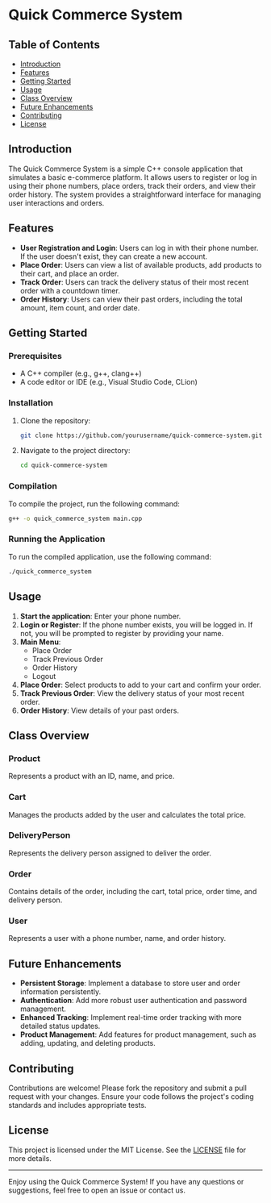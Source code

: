 # Quick Commerce System

## Table of Contents

- [Introduction](#introduction)
- [Features](#features)
- [Getting Started](#getting-started)
- [Usage](#usage)
- [Class Overview](#class-overview)
- [Future Enhancements](#future-enhancements)
- [Contributing](#contributing)
- [License](#license)

## Introduction

The Quick Commerce System is a simple C++ console application that simulates a basic e-commerce platform. It allows users to register or log in using their phone numbers, place orders, track their orders, and view their order history. The system provides a straightforward interface for managing user interactions and orders.

## Features

- **User Registration and Login**: Users can log in with their phone number. If the user doesn't exist, they can create a new account.
- **Place Order**: Users can view a list of available products, add products to their cart, and place an order.
- **Track Order**: Users can track the delivery status of their most recent order with a countdown timer.
- **Order History**: Users can view their past orders, including the total amount, item count, and order date.

## Getting Started

### Prerequisites

- A C++ compiler (e.g., g++, clang++)
- A code editor or IDE (e.g., Visual Studio Code, CLion)

### Installation

1. Clone the repository:
    ```bash
    git clone https://github.com/yourusername/quick-commerce-system.git
    ```
2. Navigate to the project directory:
    ```bash
    cd quick-commerce-system
    ```

### Compilation

To compile the project, run the following command:
```bash
g++ -o quick_commerce_system main.cpp
```

### Running the Application

To run the compiled application, use the following command:
```bash
./quick_commerce_system
```

## Usage

1. **Start the application**: Enter your phone number.
2. **Login or Register**: If the phone number exists, you will be logged in. If not, you will be prompted to register by providing your name.
3. **Main Menu**:
    - Place Order
    - Track Previous Order
    - Order History
    - Logout
4. **Place Order**: Select products to add to your cart and confirm your order.
5. **Track Previous Order**: View the delivery status of your most recent order.
6. **Order History**: View details of your past orders.

## Class Overview

### Product

Represents a product with an ID, name, and price.

### Cart

Manages the products added by the user and calculates the total price.

### DeliveryPerson

Represents the delivery person assigned to deliver the order.

### Order

Contains details of the order, including the cart, total price, order time, and delivery person.

### User

Represents a user with a phone number, name, and order history.

## Future Enhancements

- **Persistent Storage**: Implement a database to store user and order information persistently.
- **Authentication**: Add more robust user authentication and password management.
- **Enhanced Tracking**: Implement real-time order tracking with more detailed status updates.
- **Product Management**: Add features for product management, such as adding, updating, and deleting products.

## Contributing

Contributions are welcome! Please fork the repository and submit a pull request with your changes. Ensure your code follows the project's coding standards and includes appropriate tests.

## License

This project is licensed under the MIT License. See the [LICENSE](LICENSE) file for more details.

---

Enjoy using the Quick Commerce System! If you have any questions or suggestions, feel free to open an issue or contact us.

